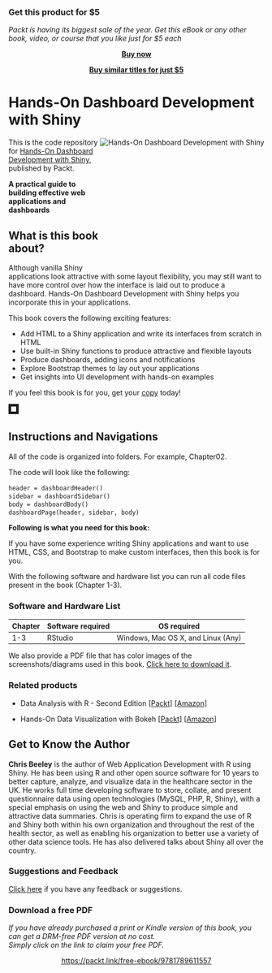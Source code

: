 
### Get this product for $5

<i>Packt is having its biggest sale of the year. Get this eBook or any other book, video, or course that you like just for $5 each</i>


<b><p align='center'>[Buy now](https://packt.link/9781789611557)</p></b>


<b><p align='center'>[Buy similar titles for just $5](https://subscription.packtpub.com/search)</p></b>


# Hands-On Dashboard Development with Shiny

<a href="https://www.packtpub.com/big-data-and-business-intelligence/hands-dashboard-development-shiny?utm_source=github&utm_medium=repository&utm_campaign=9781789611557"><img src="https://d255esdrn735hr.cloudfront.net/sites/default/files/imagecache/ppv4_main_book_cover/11943_cover.png" alt="Hands-On Dashboard Development with Shiny" height="256px" align="right"></a>

This is the code repository for [Hands-On Dashboard Development with Shiny](https://www.packtpub.com/big-data-and-business-intelligence/hands-dashboard-development-shiny?utm_source=github&utm_medium=repository&utm_campaign=9781789611557), published by Packt.

**A practical guide to building effective web applications and dashboards**

## What is this book about?

Although vanilla Shiny applications look attractive with some layout flexibility, you may still want to have more control over how the interface is laid out to produce a dashboard. Hands-On Dashboard Development with Shiny helps you incorporate this in your applications.

This book covers the following exciting features:
* Add HTML to a Shiny application and write its interfaces from scratch in HTML
* Use built-in Shiny functions to produce attractive and flexible layouts
* Produce dashboards, adding icons and notifications
* Explore Bootstrap themes to lay out your applications
* Get insights into UI development with hands-on examples

If you feel this book is for you, get your [copy](https://www.amazon.com/dp/1789611555) today!

<a href="https://www.packtpub.com/?utm_source=github&utm_medium=banner&utm_campaign=GitHubBanner"><img src="https://raw.githubusercontent.com/PacktPublishing/GitHub/master/GitHub.png" 
alt="https://www.packtpub.com/" border="5" /></a>


## Instructions and Navigations
All of the code is organized into folders. For example, Chapter02.

The code will look like the following:
```
header = dashboardHeader() 
sidebar = dashboardSidebar() 
body = dashboardBody() 
dashboardPage(header, sidebar, body) 
```

**Following is what you need for this book:**

If you have some experience writing Shiny applications and want to use HTML, CSS, and Bootstrap to make custom interfaces, then this book is for you.	

With the following software and hardware list you can run all code files present in the book (Chapter 1-3).

### Software and Hardware List

| Chapter  | Software required                   | OS required                        |
| -------- | ------------------------------------| -----------------------------------|
| 1-3        | RStudio                | Windows, Mac OS X, and Linux (Any) |


We also provide a PDF file that has color images of the screenshots/diagrams used in this book. [Click here to download it](https://www.packtpub.com/sites/default/files/downloads/HandsOnDashboardDevelopmentwithShiny_ColorImages.pdf).


### Related products <Other books you may enjoy>
* Data Analysis with R - Second Edition [[Packt]](https://www.packtpub.com/big-data-and-business-intelligence/data-analysis-r-second-edition?utm_source=github&utm_medium=repository&utm_campaign=9781788393720) [[Amazon]](https://www.amazon.com/dp/1788393724)

* Hands-On Data Visualization with Bokeh [[Packt]](https://www.packtpub.com/big-data-and-business-intelligence/hands-data-visualization-bokeh?utm_source=github&utm_medium=repository&utm_campaign=9781789135404) [[Amazon]](https://www.amazon.com/dp/1789135400)

## Get to Know the Author
**Chris Beeley** is the author of Web Application Development with R using Shiny. He has been using R and other open source software for 10 years to better capture, analyze, and visualize data in the healthcare sector in the UK. He works full time developing software to store, collate, and present questionnaire data using open technologies (MySQL, PHP, R, Shiny), with a special emphasis on using the web and Shiny to produce simple and attractive data summaries. Chris is operating firm to expand the use of R and Shiny both within his own organization and throughout the rest of the health sector, as well as enabling his organization to better use a variety of other data science tools. He has also delivered talks about Shiny all over the country.



### Suggestions and Feedback
[Click here](https://docs.google.com/forms/d/e/1FAIpQLSdy7dATC6QmEL81FIUuymZ0Wy9vH1jHkvpY57OiMeKGqib_Ow/viewform) if you have any feedback or suggestions.
### Download a free PDF

 <i>If you have already purchased a print or Kindle version of this book, you can get a DRM-free PDF version at no cost.<br>Simply click on the link to claim your free PDF.</i>
<p align="center"> <a href="https://packt.link/free-ebook/9781789611557">https://packt.link/free-ebook/9781789611557 </a> </p>